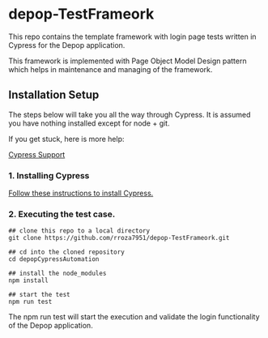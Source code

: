 # depop-TestFrameork

This repo contains the template framework with login page tests written in Cypress for the Depop application.

This framework is implemented with Page Object Model Design pattern which helps in maintenance and managing of the framework.

## Installation Setup

The steps below will take you all the way through Cypress. It is assumed you have nothing installed except for node + git.

If you get stuck, here is more help:

[Cypress Support](https://on.cypress.io/support)

### 1. Installing Cypress
[Follow these instructions to install Cypress.](https://on.cypress.io/installing-cypress)

### 2. Executing the test case.

    ## clone this repo to a local directory
    git clone https://github.com/rroza7951/depop-TestFrameork.git

    ## cd into the cloned repository
    cd depopCypressAutomation

    ## install the node_modules
    npm install

    ## start the test
    npm run test

The npm run test will start the execution and validate the login functionality of the Depop application.

